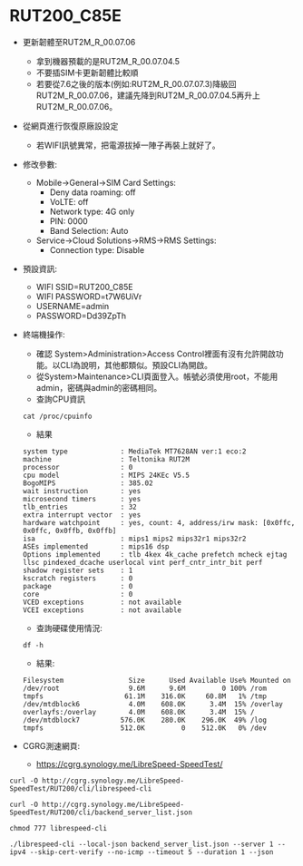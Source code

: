 # RUT200_C85E
+ 更新韌體至RUT2M_R_00.07.06
  + 拿到機器預載的是RUT2M_R_00.07.04.5
  + 不要插SIM卡更新韌體比較順
  + 若要從7.6之後的版本(例如:RUT2M_R_00.07.07.3)降級回RUT2M_R_00.07.06，建議先降到RUT2M_R_00.07.04.5再升上RUT2M_R_00.07.06。
+ 從網頁進行恢復原廠設設定
  + 若WIFI訊號異常，把電源拔掉一陣子再裝上就好了。
+ 修改參數:
  + Mobile->General->SIM Card Settings:
    + Deny data roaming: off
    + VoLTE: off
    + Network type: 4G only
    + PIN: 0000
    + Band Selection: Auto
  + Service->Cloud Solutions->RMS->RMS Settings:
    + Connection type: Disable
+ 預設資訊:
  + WIFI SSID=RUT200_C85E
  + WIFI PASSWORD=t7W6UiVr
  + USERNAME=admin
  + PASSWORD=Dd39ZpTh

+ 終端機操作:
  + 確認 System>Administration>Access Control裡面有沒有允許開啟功能。以CLI為說明，其他都類似。預設CLI為開啟。
  + 從System>Maintenance>CLI頁面登入。帳號必須使用root，不能用admin，密碼與admin的密碼相同。
  + 查詢CPU資訊
  ```
  cat /proc/cpuinfo
  ```
  + 結果
  ```
  system type             : MediaTek MT7628AN ver:1 eco:2                                                                          
  machine                 : Teltonika RUT2M                                                                                        
  processor               : 0                                                                                                      
  cpu model               : MIPS 24KEc V5.5                                                                                        
  BogoMIPS                : 385.02                                                                                                 
  wait instruction        : yes                                                                                                    
  microsecond timers      : yes                                                                                                    
  tlb_entries             : 32                                                                                                     
  extra interrupt vector  : yes                                                                                                    
  hardware watchpoint     : yes, count: 4, address/irw mask: [0x0ffc, 0x0ffc, 0x0ffb, 0x0ffb]                                      
  isa                     : mips1 mips2 mips32r1 mips32r2                                                                          
  ASEs implemented        : mips16 dsp                                                                                             
  Options implemented     : tlb 4kex 4k_cache prefetch mcheck ejtag llsc pindexed_dcache userlocal vint perf_cntr_intr_bit perf    
  shadow register sets    : 1                                                                                                      
  kscratch registers      : 0                                                                                                      
  package                 : 0                                                                                                      
  core                    : 0                                                                                                      
  VCED exceptions         : not available                                                                                          
  VCEI exceptions         : not available
  ```
  + 查詢硬碟使用情況:
  ```
  df -h
  ```
  + 結果:
  ```
  Filesystem                Size      Used Available Use% Mounted on                                                               
  /dev/root                 9.6M      9.6M         0 100% /rom                                                                     
  tmpfs                    61.1M    316.0K     60.8M   1% /tmp                                                                     
  /dev/mtdblock6            4.0M    608.0K      3.4M  15% /overlay                                                                 
  overlayfs:/overlay        4.0M    608.0K      3.4M  15% /                                                                        
  /dev/mtdblock7          576.0K    280.0K    296.0K  49% /log                                                                     
  tmpfs                   512.0K         0    512.0K   0% /dev
  ```


+ CGRG測速網頁:
  + https://cgrg.synology.me/LibreSpeed-SpeedTest/

```
curl -O http://cgrg.synology.me/LibreSpeed-SpeedTest/RUT200/cli/librespeed-cli
```

```
curl -O http://cgrg.synology.me/LibreSpeed-SpeedTest/RUT200/cli/backend_server_list.json
```

```
chmod 777 librespeed-cli
```

```
./librespeed-cli --local-json backend_server_list.json --server 1 --ipv4 --skip-cert-verify --no-icmp --timeout 5 --duration 1 --json
```
